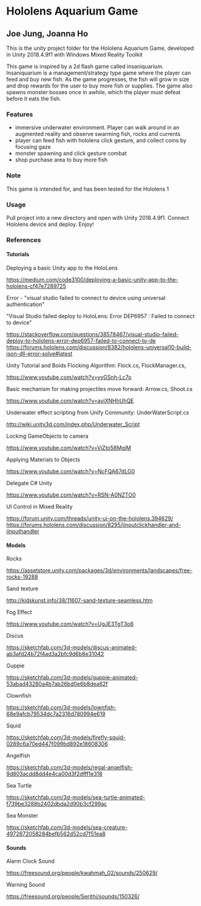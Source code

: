 # Hololens Aquarium Game
## Joe Jung, Joanna Ho
This is the unity project folder for the Hololens Aquarium Game, developed in Unity 2018.4.9f1 with Windows Mixed Reality Toolkit

This game is inspired by a 2d flash game called insaniquarium. Insaniquarium is a management/strategy type game where the player can feed and buy new fish. As the game progresses, the fish will grow in size and drop rewards for the user to buy more fish or supplies. The game also spawns monster bosses once in awhile, which the player must defeat before it eats the fish.  

### Features 
* immersive underwater environment. Player can walk around in an augmented reality and observe swarming fish, rocks and currents
* player can feed fish with hololens click gesture, and collect coins by focusing gaze
* monster spawning and click gesture combat 
* shop purchase area to buy more fish

### Note
This game is intended for, and has been tested for the Hololens 1

### Usage
Pull project into a new directory and open with Unity 2018.4.9f1. Connect Hololens device and deploy. Enjoy! 

### References
#### Tutorials
Deploying a basic Unity app to the HoloLens


 https://medium.com/code3100/deploying-a-basic-unity-app-to-the-hololens-cf47e7289725 
 
 
Error - "visual studio failed to connect to device using universal authentication"


 "Visual Studio failed deploy to HoloLens: Error DEP6957 : Failed to connect to device"
 
 
  https://stackoverflow.com/questions/38578467/visual-studio-failed-deploy-to-hololens-error-dep6957-failed-to-connect-to-de 
https://forums.hololens.com/discussion/8382/hololens-universal10-build-json-dll-error-solve#latest 

Unity Tutorial and Boids Flocking Algorithm: Flock.cs, FlockManager.cs, 


https://www.youtube.com/watch?v=yvGSnh-Lc7o
	
	
Basic mechanism for making projectiles move forward: Arrow.cs, Shoot.cs


https://www.youtube.com/watch?v=ayiXNHhUhQE
	
	
Underwater effect scripting from Unify Community: UnderWaterScript.cs


http://wiki.unity3d.com/index.php/Underwater_Script
	
	
Locking GameObjects to camera


https://www.youtube.com/watch?v=ViZto58MgjM


Applying Materials to Objects


https://www.youtube.com/watch?v=NcFQA67dLG0


Delegate C# Unity


https://www.youtube.com/watch?v=RSN-A0NZTO0 


UI Control in Mixed Reality


https://forum.unity.com/threads/unity-ui-on-the-hololens.394629/ 
	https://forums.hololens.com/discussion/8295/iinputclickhandler-and-iinputhandler 
	
	
  
#### Models


Rocks


https://assetstore.unity.com/packages/3d/environments/landscapes/free-rocks-19288 


Sand texture 


http://kidskunst.info/38/11607-sand-texture-seamless.htm 


Fog Effect


https://www.youtube.com/watch?v=UgJE3TgT3o8 


Discus


https://sketchfab.com/3d-models/discus-animated-ab3afd24b72f4ad3a2bfc9d6b8e31042
	
	
Guppie	


https://sketchfab.com/3d-models/guppie-animated-53abad43280a4b7ab26bd0e6b8dea62f


Clownfish


https://sketchfab.com/3d-models/lownfish-68e9afcb79534dc7a2316d780994e619
	
	
Squid


https://sketchfab.com/3d-models/firefly-squid-0289c6a70ed447f099bd892e18608306
	
	
Angelfish


https://sketchfab.com/3d-models/regal-angelfish-9d803acdd8dd4e4ca00d3f2dfff1e318
	
	
Sea Turtle


https://sketchfab.com/3d-models/sea-turtle-animated-f739be3288b2402dbda2d90b3cf299ac
	
	
Sea Monster


https://sketchfab.com/3d-models/sea-creature-4972672058284befb562d52cd7f51ea8 
	
	
  
#### Sounds

Alarm Clock Sound 


https://freesound.org/people/kwahmah_02/sounds/250629/


Warning Sound


https://freesound.org/people/Serithi/sounds/150326/

